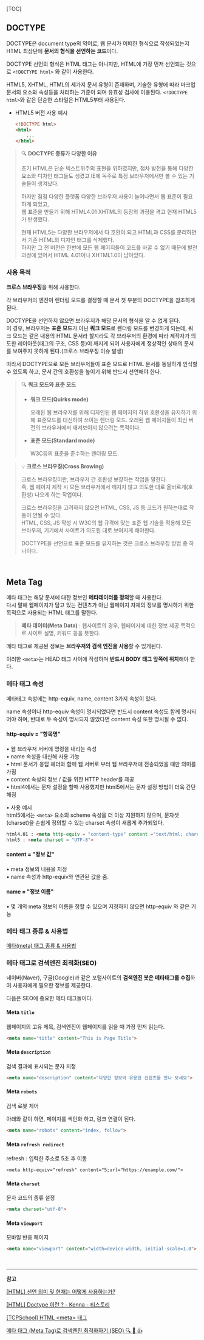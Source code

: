[TOC]

## DOCTYPE

DOCTYPE은 document type의 약어로, 웹 문서가 어떠한 형식으로 작성되었는지 HTML 최상단에 **문서의 형식을 선언하는 코드**이다.

DOCTYPE 선언의 형식은 HTML 태그는 아니지만, HTML에 가장 먼저 선언되는 것으로 `<!DOCTYPE html>` 와 같이 사용한다.  

HTML5, XHTML, HTML의 세가지 문서 유형이 존재하며, 기술한 유형에 따라 마크업 문서의 요소와 속성등을 처리하는 기준이 되며 유효성 검사에 이용된다.  `<!DOCTYPE html>`와 같은 단순한 스타일은 HTML5부터 사용된다.

- HTML5 버전 사용 예시 

  ```html
  <!DOCTYPE html>
  <html>
      ...
  </html>
  ```

> 🔍 **DOCTYPE 종류가 다양한 이유**
>
> 초기 HTML은 단순 텍스트위주의 표현을 위하였지만, 점차 발전을 통해 다양한 요소와 디자인 태그들도 생겼고 IE에 독주로 특정 브라우저에서만 볼 수 있는 기술들이 생겨났다.
>
> 하지만 점점 다양한 플랫폼 다양한 브라우저 사용이 늘어나면서 웹 표준이 필요하게 되었고,  
> 웹 표준을 만들기 위해 HTML4.01 XHTML의 등장의 과정을 겪고 현재 HTML5가 탄생했다.  
>
> 현재 HTML5는 다양한 브라우저에서 다 호환이 되고 HTML과 CSS를 분리하면서 기존 HTML의 디자인 태그를 삭제했다.  
> 하지만 그 전 버전은 한번에 모든 웹 페이지들이 코드를 바꿀 수 없기 때문에 발전 과정에 있어서  HTML 4.01이나 XHTML1.0이 남아있다.

### 사용 목적

**크로스 브라우징**을 위해 사용한다.

각 브라우저의 엔진이 렌더링 모드를 결정할 때 문서 첫 부분의 DOCTYPE을 참조하게 된다.  

DOCTYPE을 선언하지 않으면 브라우저가 해당 문서의 형식을 알 수 없게 된다.  
이 경우, 브라우저는 **표준 모드**가 아닌 **쿼크 모드**로 렌더링 모드를 변경하게 되는데, 쿼크 모드는 같은 내용의 HTML 문서라 할지라도 각 브라우저의 환경에 따라 제작자가 의도한 레이아웃(태그의 구조, CSS 등)이 깨지게 되어 사용자에게 정상적인 상태의 문서를 보여주지 못하게 된다.(크로스 브라우징 이슈 발생)

따라서 DOCTYPE으로 모든 브라우저들이 표준 모드로 HTML 문서를 동일하게 인식할 수 있도록 하고, 문서 간의 호환성을 높이기 위해 반드시 선언해야 한다.

> 🔍  **쿼크 모드와 표준 모드**
>
> - **쿼크 모드(Quirks mode)**
>
>   오래된 웹 브라우저를 위해 디자인된 웹 페이지의 하위 호환성을 유지하기 위해 표준모드를 대신하여 쓰이는 렌더링 모드. 오래된 웹 페이지들이 최신 버전의 브라우저에서 깨져보이지 않으려는 목적이다.
>
> - **표준 모드(Standard mode)**
>
>   W3C등의 표준을 준수하는 렌더링 모드.

>  💡 **크로스 브라우징(Cross Browing)**
>
>  크로스 브라우징이란, 브라우저 간 호환성 보장하는 작업을 말한다.  
>  즉, 웹 페이지 제작 시 모든 브라우저에서 깨지지 않고 의도한 대로 올바르게(호환성) 나오게 하는 작업이다.
>
>  크로스 브라우징을 고려하지 않으면 HTML, CSS, JS 등 코드가 원하는대로 작동이 안될 수 있다.  
>  HTML, CSS, JS 작성 시 W3C의 웹 규격에 맞는 표준 웹 기술을 적용해 모든 브라우저, 기기에서 사이트가 의도된 대로 보여지게 해야한다.
>
>  DOCTYPE을 선언으로 표준 모드를 유지하는 것은 크로스 브라우징 방법 중 하나이다.

<br>

## Meta Tag

메타 태그는 해당 문서에 대한 정보인 **메타데이터를 정의**할 때 사용한다.  
다시 말해 웹페이지가 담고 있는 컨텐츠가 아닌 웹페이지 자체의 정보를 명시하기 위한 목적으로 사용되는 HTML 태그를 말한다. 

> **메타 데이터(Meta Data)** : 웹사이트의 경우, 웹페이지에 대한 정보 제공 목적으로 사이트 설명, 키워드 등을 뜻한다.

메타 태그로 제공된 정보는 **브라우저와 검색 엔진을 사용**할 수 있게된다.

이러한 `<meta>`는 HEAD 태그 사이에 작성하며 **반드시 BODY 태그 앞쪽에 위치**해야 한다.

### 메타 태그 속성

메타태그 속성에는 http-equiv, name, content 3가지 속성이 있다.  

name 속성이나 http-equiv 속성이 명시되었다면 반드시 content 속성도 함께 명시되어야 하며, 반대로 두 속성이 명시되지 않았다면 content 속성 또한 명시될 수 없다.

#### http-equiv = "항목명"

• 웹 브라우저 서버에 명령을 내리는 속성   
• name 속성을 대신해 사용 가능  
• html 문서가 응답 헤더와 함께 웹 서버로 부터 웹 브라우저에 전송되었을 때만 의미를 가짐  
• content 속성의 정보 / 값을 위한 HTTP header를 제공  
• html4에서는 문자 설정을 할때 사용했지만 html5에서는 문자 설정 방법이 더욱 간단해짐

• 사용 예시  
html5에서는 `<meta>` 요소의 scheme 속성을 더 이상 지원하지 않으며, 문자셋(charset)을 손쉽게 정의할 수 있는 charset 속성이 새롭게 추가되었다.

```html
html4.01 : <meta http-equiv = "content-type" content ="text/html; charcet = UTF-8">
html5 : <meta charset = "UTF-8">
```

#### content = "정보 값"

• meta 정보의 내용을 지정  
• name 속성과 http-equiv와 연관된 값을 줌.

#### name = "정보 이름"

• 몇 개의 meta 정보의 이름을 정할 수 있으며 지정하지 않으면 http-equiv 와 같은 기능

### 메타 태그 종류 & 사용법

[메타(meta) 태그 종류 & 사용법](https://inpa.tistory.com/entry/HTML-📚-meta-태그-정리)

### 메타 태그로 검색엔진 최적화(SEO)

네이버(Naver), 구글(Google)과 같은 포털사이트의 **검색엔진 봇은 메타태그를 수집**하여 사용자에게 필요한 정보를 제공한다.

다음은 SEO에 중요한 메타 태그들이다.

#### Meta `title`

웹페이지의 고유 제목, 검색엔진이 웹페이지를 읽을 때 가장 먼저 읽는다.

```html
<meta name="title" content="This is Page Title">
```

#### Meta `description`

검색 결과에 표시되는 문자 지정

```html
<meta name="description" content="다양한 정보와 유용한 컨텐츠를 만나 보세요">
```

#### Meta `robots`

검색 로봇 제어

아래와 같이 하면, 페이지를 색인화 하고, 링크 연결이 된다.

```html
<meta name="robots" content="index, follow">
```

#### Meta `refresh redirect`

refresh : 입력한 주소로 5초 후 이동

```tsx
<meta http-equiv="refresh" content="5;url="https://example.com/">
```

#### Meta `charset`

문자 코드의 종류 설정

```html
<meta charset="utf-8">
```

#### Meta `viewport`

모바일 반응 페이지

```html
<meta name="viewport" content="width=device-width, initial-scale=1.0">
```

<br>

---

**참고**

[[HTML]  선언 의미 및 현재는 어떻게 사용하는가?](https://ssd0908.tistory.com/entry/HTML-DOCTYPE-선언-의미-및-현재는-어떻게-사용하는가)

[[HTML] Doctype 이란 ? - Kenna - 티스토리](https://kenna-hwa.tistory.com/97)

[[TCPSchool] HTML \<meta> 태그](https://tcpschool.com/html-tags/meta)



[메타 태그 (Meta Tag)로 검색엔진 최적화하기 (SEO) 🔍 👀 👍](https://velog.io/@devjeenie/메타-태그-Meta-Tag로-검색엔진-최적화하기-SEO)

